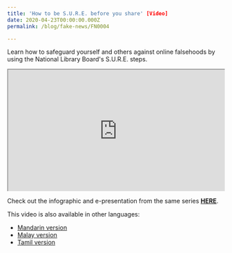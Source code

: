```yaml
---
title: 'How to be S.U.R.E. before you share' [Video]
date: 2020-04-23T00:00:00.000Z
permalink: /blog/fake-news/FN0004

---
```



Learn how to safeguard yourself and others against online falsehoods by using the National Library Board's S.U.R.E. steps. 

<style>.embed-container { position: relative; padding-bottom: 56.25%; height: 0; overflow: hidden; max-width: 100%; } .embed-container iframe, .embed-container object, .embed-container embed { position: absolute; top: 0; left: 0; width: 100%; height: 100%; }</style><div class='embed-container'>
<iframe class="resp-iframe" src="https://www.youtube.com/embed/JNFnPqTTPIc" gesture="media" allow="encrypted-media" allowfullscreen></iframe></div>




Check out the infographic and e-presentation from the same series **[HERE](/blog/fake-news/FN0002)**.

This video is also available in other languages:

- [Mandarin version](/blog/seniors/SN0022)
- [Malay version](/blog/seniors/SN0023)
- [Tamil version](/blog/seniors/SN0024)

